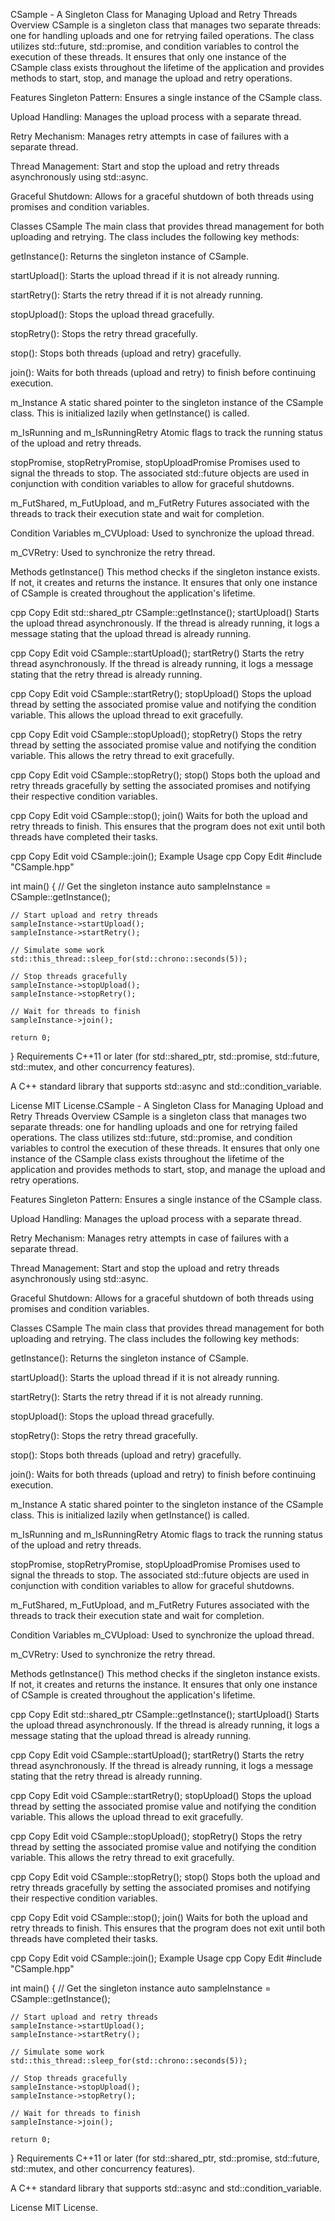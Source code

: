 CSample - A Singleton Class for Managing Upload and Retry Threads
Overview
CSample is a singleton class that manages two separate threads: one for handling uploads and one for retrying failed operations. The class utilizes std::future, std::promise, and condition variables to control the execution of these threads. It ensures that only one instance of the CSample class exists throughout the lifetime of the application and provides methods to start, stop, and manage the upload and retry operations.

Features
Singleton Pattern: Ensures a single instance of the CSample class.

Upload Handling: Manages the upload process with a separate thread.

Retry Mechanism: Manages retry attempts in case of failures with a separate thread.

Thread Management: Start and stop the upload and retry threads asynchronously using std::async.

Graceful Shutdown: Allows for a graceful shutdown of both threads using promises and condition variables.

Classes
CSample
The main class that provides thread management for both uploading and retrying. The class includes the following key methods:

getInstance(): Returns the singleton instance of CSample.

startUpload(): Starts the upload thread if it is not already running.

startRetry(): Starts the retry thread if it is not already running.

stopUpload(): Stops the upload thread gracefully.

stopRetry(): Stops the retry thread gracefully.

stop(): Stops both threads (upload and retry) gracefully.

join(): Waits for both threads (upload and retry) to finish before continuing execution.

m_Instance
A static shared pointer to the singleton instance of the CSample class. This is initialized lazily when getInstance() is called.

m_IsRunning and m_IsRunningRetry
Atomic flags to track the running status of the upload and retry threads.

stopPromise, stopRetryPromise, stopUploadPromise
Promises used to signal the threads to stop. The associated std::future objects are used in conjunction with condition variables to allow for graceful shutdowns.

m_FutShared, m_FutUpload, and m_FutRetry
Futures associated with the threads to track their execution state and wait for completion.

Condition Variables
m_CVUpload: Used to synchronize the upload thread.

m_CVRetry: Used to synchronize the retry thread.

Methods
getInstance()
This method checks if the singleton instance exists. If not, it creates and returns the instance. It ensures that only one instance of CSample is created throughout the application's lifetime.

cpp
Copy
Edit
std::shared_ptr<CSample> CSample::getInstance();
startUpload()
Starts the upload thread asynchronously. If the thread is already running, it logs a message stating that the upload thread is already running.

cpp
Copy
Edit
void CSample::startUpload();
startRetry()
Starts the retry thread asynchronously. If the thread is already running, it logs a message stating that the retry thread is already running.

cpp
Copy
Edit
void CSample::startRetry();
stopUpload()
Stops the upload thread by setting the associated promise value and notifying the condition variable. This allows the upload thread to exit gracefully.

cpp
Copy
Edit
void CSample::stopUpload();
stopRetry()
Stops the retry thread by setting the associated promise value and notifying the condition variable. This allows the retry thread to exit gracefully.

cpp
Copy
Edit
void CSample::stopRetry();
stop()
Stops both the upload and retry threads gracefully by setting the associated promises and notifying their respective condition variables.

cpp
Copy
Edit
void CSample::stop();
join()
Waits for both the upload and retry threads to finish. This ensures that the program does not exit until both threads have completed their tasks.

cpp
Copy
Edit
void CSample::join();
Example Usage
cpp
Copy
Edit
#include "CSample.hpp"

int main() {
    // Get the singleton instance
    auto sampleInstance = CSample::getInstance();

    // Start upload and retry threads
    sampleInstance->startUpload();
    sampleInstance->startRetry();

    // Simulate some work
    std::this_thread::sleep_for(std::chrono::seconds(5));

    // Stop threads gracefully
    sampleInstance->stopUpload();
    sampleInstance->stopRetry();

    // Wait for threads to finish
    sampleInstance->join();

    return 0;
}
Requirements
C++11 or later (for std::shared_ptr, std::promise, std::future, std::mutex, and other concurrency features).

A C++ standard library that supports std::async and std::condition_variable.

License
MIT License.CSample - A Singleton Class for Managing Upload and Retry Threads
Overview
CSample is a singleton class that manages two separate threads: one for handling uploads and one for retrying failed operations. The class utilizes std::future, std::promise, and condition variables to control the execution of these threads. It ensures that only one instance of the CSample class exists throughout the lifetime of the application and provides methods to start, stop, and manage the upload and retry operations.

Features
Singleton Pattern: Ensures a single instance of the CSample class.

Upload Handling: Manages the upload process with a separate thread.

Retry Mechanism: Manages retry attempts in case of failures with a separate thread.

Thread Management: Start and stop the upload and retry threads asynchronously using std::async.

Graceful Shutdown: Allows for a graceful shutdown of both threads using promises and condition variables.

Classes
CSample
The main class that provides thread management for both uploading and retrying. The class includes the following key methods:

getInstance(): Returns the singleton instance of CSample.

startUpload(): Starts the upload thread if it is not already running.

startRetry(): Starts the retry thread if it is not already running.

stopUpload(): Stops the upload thread gracefully.

stopRetry(): Stops the retry thread gracefully.

stop(): Stops both threads (upload and retry) gracefully.

join(): Waits for both threads (upload and retry) to finish before continuing execution.

m_Instance
A static shared pointer to the singleton instance of the CSample class. This is initialized lazily when getInstance() is called.

m_IsRunning and m_IsRunningRetry
Atomic flags to track the running status of the upload and retry threads.

stopPromise, stopRetryPromise, stopUploadPromise
Promises used to signal the threads to stop. The associated std::future objects are used in conjunction with condition variables to allow for graceful shutdowns.

m_FutShared, m_FutUpload, and m_FutRetry
Futures associated with the threads to track their execution state and wait for completion.

Condition Variables
m_CVUpload: Used to synchronize the upload thread.

m_CVRetry: Used to synchronize the retry thread.

Methods
getInstance()
This method checks if the singleton instance exists. If not, it creates and returns the instance. It ensures that only one instance of CSample is created throughout the application's lifetime.

cpp
Copy
Edit
std::shared_ptr<CSample> CSample::getInstance();
startUpload()
Starts the upload thread asynchronously. If the thread is already running, it logs a message stating that the upload thread is already running.

cpp
Copy
Edit
void CSample::startUpload();
startRetry()
Starts the retry thread asynchronously. If the thread is already running, it logs a message stating that the retry thread is already running.

cpp
Copy
Edit
void CSample::startRetry();
stopUpload()
Stops the upload thread by setting the associated promise value and notifying the condition variable. This allows the upload thread to exit gracefully.

cpp
Copy
Edit
void CSample::stopUpload();
stopRetry()
Stops the retry thread by setting the associated promise value and notifying the condition variable. This allows the retry thread to exit gracefully.

cpp
Copy
Edit
void CSample::stopRetry();
stop()
Stops both the upload and retry threads gracefully by setting the associated promises and notifying their respective condition variables.

cpp
Copy
Edit
void CSample::stop();
join()
Waits for both the upload and retry threads to finish. This ensures that the program does not exit until both threads have completed their tasks.

cpp
Copy
Edit
void CSample::join();
Example Usage
cpp
Copy
Edit
#include "CSample.hpp"

int main() {
    // Get the singleton instance
    auto sampleInstance = CSample::getInstance();

    // Start upload and retry threads
    sampleInstance->startUpload();
    sampleInstance->startRetry();

    // Simulate some work
    std::this_thread::sleep_for(std::chrono::seconds(5));

    // Stop threads gracefully
    sampleInstance->stopUpload();
    sampleInstance->stopRetry();

    // Wait for threads to finish
    sampleInstance->join();

    return 0;
}
Requirements
C++11 or later (for std::shared_ptr, std::promise, std::future, std::mutex, and other concurrency features).

A C++ standard library that supports std::async and std::condition_variable.

License
MIT License.